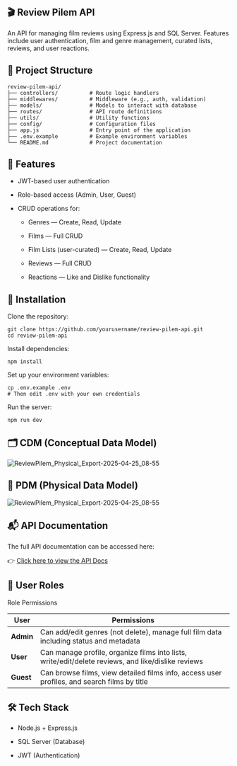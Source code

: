## 🎬 Review Pilem API
An API for managing film reviews using Express.js and SQL Server. Features include user authentication, film and genre management, curated lists, reviews, and user reactions.

## 📁 Project Structure
```
review-pilem-api/
├── controllers/          # Route logic handlers
├── middlewares/          # Middleware (e.g., auth, validation)
├── models/               # Models to interact with database
├── routes/               # API route definitions
├── utils/                # Utility functions
├── config/               # Configuration files
├── app.js                # Entry point of the application
├── .env.example          # Example environment variables
└── README.md             # Project documentation
```

## 🚀 Features
- JWT-based user authentication
  
- Role-based access (Admin, User, Guest)

- CRUD operations for:

  - Genres — Create, Read, Update
  
  - Films — Full CRUD
  
  - Film Lists (user-curated) — Create, Read, Update
  
  - Reviews — Full CRUD
  
  - Reactions — Like and Dislike functionality


## 🔧 Installation
Clone the repository:

```
git clone https://github.com/yourusername/review-pilem-api.git
cd review-pilem-api
```
Install dependencies:

```
npm install
```
Set up your environment variables:

```
cp .env.example .env
# Then edit .env with your own credentials
```
Run the server:

```
npm run dev
```
## 🗂️ CDM (Conceptual Data Model)
![ReviewPilem_Physical_Export-2025-04-25_08-55](https://github.com/user-attachments/assets/cca18a7f-c321-43ed-a2db-2f3858ea26d6)

## 🧱 PDM (Physical Data Model)
![ReviewPilem_Physical_Export-2025-04-25_08-55](https://github.com/user-attachments/assets/32ce6a5b-3c37-497f-b0ff-ba77260a6369)

## 📬 API Documentation
The full API documentation can be accessed here:

👉 [Click here to view the API Docs](https://eggseedd.github.io/review-pilem-api/)

## 👥 User Roles
Role	Permissions

| **User**  | **Permissions** |
| ------------- | ------------- |
| **Admin**  | 	Can add/edit genres (not delete), manage full film data including status and metadata  |
| **User**  | Can manage profile, organize films into lists, write/edit/delete reviews, and like/dislike reviews  |
| **Guest**	  | Can browse films, view detailed films info, access user profiles, and search films by title  |

## 🛠 Tech Stack
- Node.js + Express.js
  
- SQL Server (Database)
  
- JWT (Authentication)
